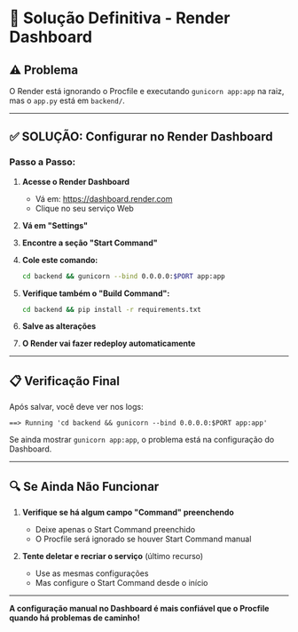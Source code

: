 # 🔧 Solução Definitiva - Render Dashboard

## ⚠️ Problema

O Render está ignorando o Procfile e executando `gunicorn app:app` na raiz, mas o `app.py` está em `backend/`.

---

## ✅ SOLUÇÃO: Configurar no Render Dashboard

### Passo a Passo:

1. **Acesse o Render Dashboard**
   - Vá em: https://dashboard.render.com
   - Clique no seu serviço Web

2. **Vá em "Settings"**

3. **Encontre a seção "Start Command"**

4. **Cole este comando:**
   ```bash
   cd backend && gunicorn --bind 0.0.0.0:$PORT app:app
   ```

5. **Verifique também o "Build Command":**
   ```bash
   cd backend && pip install -r requirements.txt
   ```

6. **Salve as alterações**

7. **O Render vai fazer redeploy automaticamente**

---

## 📋 Verificação Final

Após salvar, você deve ver nos logs:

```
==> Running 'cd backend && gunicorn --bind 0.0.0.0:$PORT app:app'
```

Se ainda mostrar `gunicorn app:app`, o problema está na configuração do Dashboard.

---

## 🔍 Se Ainda Não Funcionar

1. **Verifique se há algum campo "Command" preenchendo**
   - Deixe apenas o Start Command preenchido
   - O Procfile será ignorado se houver Start Command manual

2. **Tente deletar e recriar o serviço** (último recurso)
   - Use as mesmas configurações
   - Mas configure o Start Command desde o início

---

**A configuração manual no Dashboard é mais confiável que o Procfile quando há problemas de caminho!**


